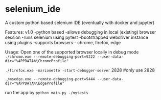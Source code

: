 # selenium_ide
A custom python based selenium IDE (eventually with docker and jupyter)

Features:
v1.0
-python based
-allows debugging in local (existing) browser session
-runs selenium using pytest
-bootstrapped webdriver instance using plugins
-supports browsers - chrome, firefox, edge

Usage:
Open one of the supported browser locally in debug mode
`./chrome.exe --remote-debugging-port=9222 --user-data-dir="%APPDATA%\ChromeProfile"`

`./firefox.exe -marionette -start-debugger-server` 2828 #only use 2828

`./msedge.exe --remote-debugging-port=9444 --user-data-dir="%APPDATA%\EdgeProfile"`

run the app by `python main.py ./mytests`
